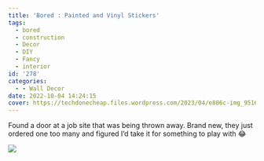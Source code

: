 ```yaml
---
title: 'Bored : Painted and Vinyl Stickers'
tags:
  - bored
  - construction
  - Decor
  - DIY
  - Fancy
  - interior
id: '278'
categories:
  - - Wall Decor
date: 2022-10-04 14:24:15
cover: https://techdonecheap.files.wordpress.com/2023/04/e806c-img_9516.jpg
---
```


Found a door at a job site that was being thrown away. Brand new, they just ordered one too many and figured I’d take it for something to play with 😂

![](https://techdonecheap.files.wordpress.com/2023/04/e806c-img_9516.jpg?w=476)